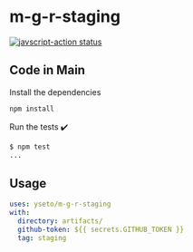 # m-g-r-staging

<a href="https://github.com/yseto/m-g-r-staging/actions"><img alt="javscript-action status" src="https://github.com/yseto/m-g-r-staging/workflows/units-test/badge.svg"></a>

## Code in Main

Install the dependencies

```bash
npm install
```

Run the tests :heavy_check_mark:

```bash
$ npm test
...
```

## Usage

```yaml
uses: yseto/m-g-r-staging
with:
  directory: artifacts/
  github-token: ${{ secrets.GITHUB_TOKEN }}
  tag: staging
```


